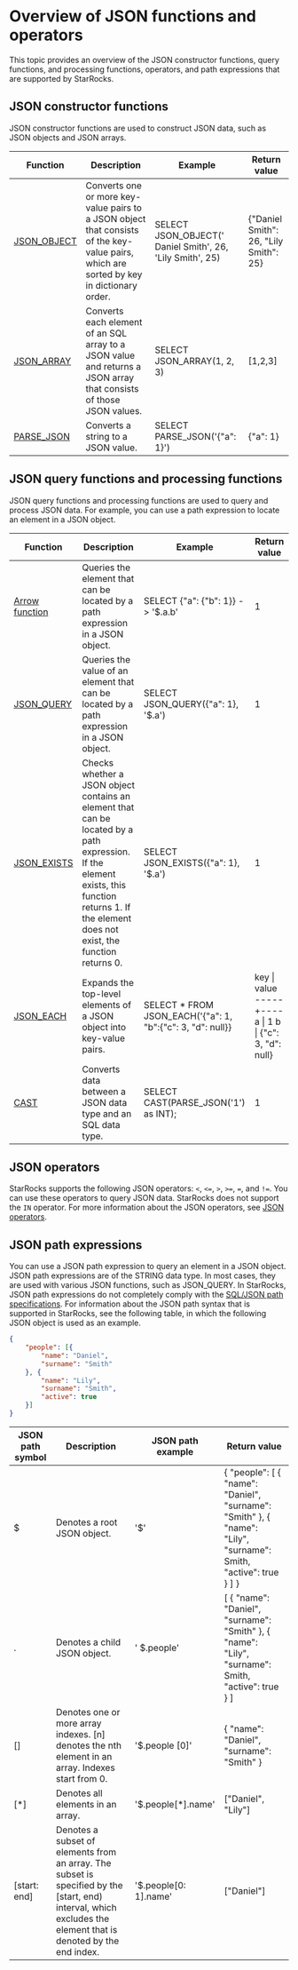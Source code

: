 # Overview of JSON functions and operators

This topic provides an overview of the JSON constructor functions, query functions, and processing functions, operators, and path expressions that are supported by StarRocks.

## JSON constructor functions

JSON constructor functions are used to construct JSON data, such as JSON objects and JSON arrays.

| Function                                                     | Description                                                  | Example                                                   | Return value                           |
| ------------------------------------------------------------ | ------------------------------------------------------------ | --------------------------------------------------------- | -------------------------------------- |
| [JSON_OBJECT](https://docs.starrocks.com/zh-cn/2.2/sql-reference/sql-functions/json-functions/json-creation-functions/json_object) | Converts one or more key-value pairs to a JSON object that consists of the key-value pairs, which are sorted by key in dictionary order. | SELECT JSON_OBJECT(' Daniel Smith', 26, 'Lily Smith', 25) | {"Daniel Smith": 26, "Lily Smith": 25} |
| [JSON_ARRAY](https://docs.starrocks.com/zh-cn/2.2/sql-reference/sql-functions/json-functions/json-creation-functions/json_array) | Converts each element of an SQL array to a JSON value and returns a JSON array that consists of those JSON values. | SELECT JSON_ARRAY(1, 2, 3)                                | [1,2,3]                                |
| [PARSE_JSON](https://docs.starrocks.com/zh-cn/2.2/sql-reference/sql-functions/json-functions/json-creation-functions/parse_json) | Converts a string to a JSON value.                           | SELECT PARSE_JSON('{"a": 1}')                             | {"a": 1}                               |

## JSON query functions and processing functions

JSON query functions and processing functions are used to query and process JSON data. For example, you can use a path expression to locate an element in a JSON object.

| Function                                                     | Description                                                  | Example                                                    | Return value                                               |
| ------------------------------------------------------------ | ------------------------------------------------------------ | ---------------------------------------------------------- | ---------------------------------------------------------- |
| [Arrow function](https://docs.starrocks.com/zh-cn/2.2/sql-reference/sql-functions/json-functions/json-processing-functions/arrow-function) | Queries the element that can be located by a path expression in a JSON object. | SELECT {"a": {"b": 1}} -> '$.a.b'                          | 1                                                          |
| [JSON_QUERY](https://docs.starrocks.com/zh-cn/2.2/sql-reference/sql-functions/json-functions/json-processing-functions/json_query) | Queries the value of an element that can be located by a path expression in a JSON object. | SELECT JSON_QUERY({"a": 1}, '$.a')                         | 1                                                          |
| [JSON_EXISTS](https://docs.starrocks.com/zh-cn/2.2/sql-reference/sql-functions/json-functions/json-processing-functions/json_exist) | Checks whether a JSON object contains an element that can be located by a path expression. If the element exists, this function returns 1. If the element does not exist, the function returns 0. | SELECT JSON_EXISTS({"a": 1}, '$.a')                        | 1                                                          |
| [JSON_EACH](https://docs.starrocks.com/zh-cn/2.2/sql-reference/sql-functions/json-functions/json-processing-functions/json_each) | Expands the top-level elements of a JSON object into key-value pairs. | SELECT * FROM JSON_EACH('{"a": 1, "b":{"c": 3, "d": null}} | key \| value -----+----  a \| 1  b \|  {"c": 3, "d": null} |
| [CAST](https://docs.starrocks.com/zh-cn/2.2/sql-reference/sql-functions/json-functions/json-processing-functions/cast-from-or-to-json) | Converts data between a JSON data type and an SQL data type. | SELECT CAST(PARSE_JSON('1') as INT);                       | 1                                                          |

## JSON operators

StarRocks supports the following JSON operators: `<`, `<=`, `>`, `>=`, `=`, and `!=`. You can use these operators to query JSON data. StarRocks does not support the `IN` operator. For more information about the JSON operators, see [JSON operators](https://docs.starrocks.com/zh-cn/2.2/sql-reference/sql-functions/json-functions/json-operators).

## JSON path expressions

You can use a JSON path expression to query an element in a JSON object. JSON path expressions are of the STRING data type. In most cases, they are used with various JSON functions, such as JSON_QUERY. In StarRocks, JSON path expressions do not completely comply with the [SQL/JSON path specifications](https://modern-sql.com/blog/2017-06/whats-new-in-sql-2016#json-path). For information about the JSON path syntax that is supported in StarRocks, see the following table, in which the following JSON object is used as an example.

```JSON
{
    "people": [{
        "name": "Daniel",
        "surname": "Smith"
    }, {
        "name": "Lily",
        "surname": "Smith",
        "active": true
    }]
}
```

| JSON path symbol | Description                                                  | JSON path example     | Return value                                                 |
| ---------------- | ------------------------------------------------------------ | --------------------- | ------------------------------------------------------------ |
| $                | Denotes a root JSON object.                                  | '$'                   | { "people": [ { "name": "Daniel", "surname": "Smith" }, { "name": "Lily", "surname": Smith, "active": true } ] } |
| .                | Denotes a child JSON object.                                 | ' $.people'           | [ { "name": "Daniel", "surname": "Smith" }, { "name": "Lily", "surname": Smith, "active": true } ] |
| []               | Denotes one or more array indexes. [n] denotes the nth element in an array. Indexes start from 0. | '$.people [0]'        | { "name": "Daniel", "surname": "Smith" }                     |
| [*]              | Denotes all elements in an array.                            | '$.people[*].name'    | ["Daniel", "Lily"]                                           |
| [start: end]     | Denotes a subset of elements from an array. The subset is specified by the [start, end) interval, which excludes the element that is denoted by the end index. | '$.people[0: 1].name' | ["Daniel"]                                                   |